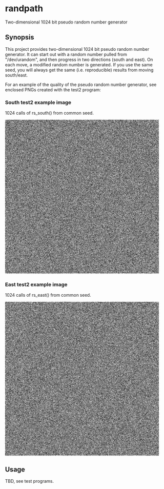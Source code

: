 # randpath
Two-dimensional 1024 bit pseudo random number generator

## Synopsis

This project provides two-dimensional 1024 bit pseudo random number generator.
It can start out with a random number pulled from "/dev/urandom", and then progress in two directions (south and east). On each move, a modified random number is generated.
If you use the same seed, you will always get the same (i.e. reproducible) results from moving south/east.

For an example of the quality of the pseudo random number generator, see enclosed PNGs created with the test2 program:

### South test2 example image

1024 calls of rs_south() from common seed.

![south image](test2_randseed_image_s.png)

### East test2 example image

1024 calls of rs_east() from common seed.

![east image](test2_randseed_image_e.png)

## Usage

TBD, see test programs.
